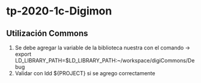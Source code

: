 # tp-2020-1c-Digimon

## Utilización Commons

1) Se debe agregar la variable de la biblioteca nuestra con el comando -> export LD_LIBRARY_PATH=$LD_LIBRARY_PATH:~/workspace/digiCommons/Debug
2) Validar con ldd ${PROJECT} si se agrego correctamente
